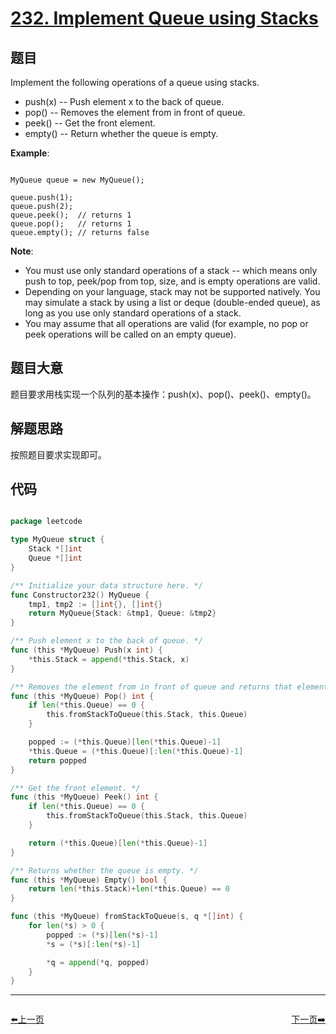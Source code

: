 # [232. Implement Queue using Stacks](https://leetcode.com/problems/implement-queue-using-stacks/)

## 题目

Implement the following operations of a queue using stacks.

- push(x) -- Push element x to the back of queue.
- pop() -- Removes the element from in front of queue.
- peek() -- Get the front element.
- empty() -- Return whether the queue is empty.

**Example**:

```

MyQueue queue = new MyQueue();

queue.push(1);
queue.push(2);  
queue.peek();  // returns 1
queue.pop();   // returns 1
queue.empty(); // returns false

```

**Note**:  

- You must use only standard operations of a stack -- which means only push to top, peek/pop from top, size, and is empty operations are valid.
- Depending on your language, stack may not be supported natively. You may simulate a stack by using a list or deque (double-ended queue), as long as you use only standard operations of a stack.
- You may assume that all operations are valid (for example, no pop or peek operations will be called on an empty queue).
 

## 题目大意

题目要求用栈实现一个队列的基本操作：push(x)、pop()、peek()、empty()。

## 解题思路

按照题目要求实现即可。



## 代码

```go

package leetcode

type MyQueue struct {
	Stack *[]int
	Queue *[]int
}

/** Initialize your data structure here. */
func Constructor232() MyQueue {
	tmp1, tmp2 := []int{}, []int{}
	return MyQueue{Stack: &tmp1, Queue: &tmp2}
}

/** Push element x to the back of queue. */
func (this *MyQueue) Push(x int) {
	*this.Stack = append(*this.Stack, x)
}

/** Removes the element from in front of queue and returns that element. */
func (this *MyQueue) Pop() int {
	if len(*this.Queue) == 0 {
		this.fromStackToQueue(this.Stack, this.Queue)
	}

	popped := (*this.Queue)[len(*this.Queue)-1]
	*this.Queue = (*this.Queue)[:len(*this.Queue)-1]
	return popped
}

/** Get the front element. */
func (this *MyQueue) Peek() int {
	if len(*this.Queue) == 0 {
		this.fromStackToQueue(this.Stack, this.Queue)
	}

	return (*this.Queue)[len(*this.Queue)-1]
}

/** Returns whether the queue is empty. */
func (this *MyQueue) Empty() bool {
	return len(*this.Stack)+len(*this.Queue) == 0
}

func (this *MyQueue) fromStackToQueue(s, q *[]int) {
	for len(*s) > 0 {
		popped := (*s)[len(*s)-1]
		*s = (*s)[:len(*s)-1]

		*q = append(*q, popped)
	}
}

```


----------------------------------------------
<div style="display: flex;justify-content: space-between;align-items: center;">
<p><a href="https://books.halfrost.com/leetcode/ChapterFour/0231.Power-of-Two/">⬅️上一页</a></p>
<p><a href="https://books.halfrost.com/leetcode/ChapterFour/0234.Palindrome-Linked-List/">下一页➡️</a></p>
</div>
